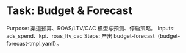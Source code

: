 # Task: Budget & Forecast

Purpose: 渠道预算、ROAS/LTV/CAC 模型与预测、停启策略。
Inputs: ads_spend、kpi、roas_ltv_cac
Steps: 产出 budget-forecast（budget-forecast-tmpl.yaml）。
